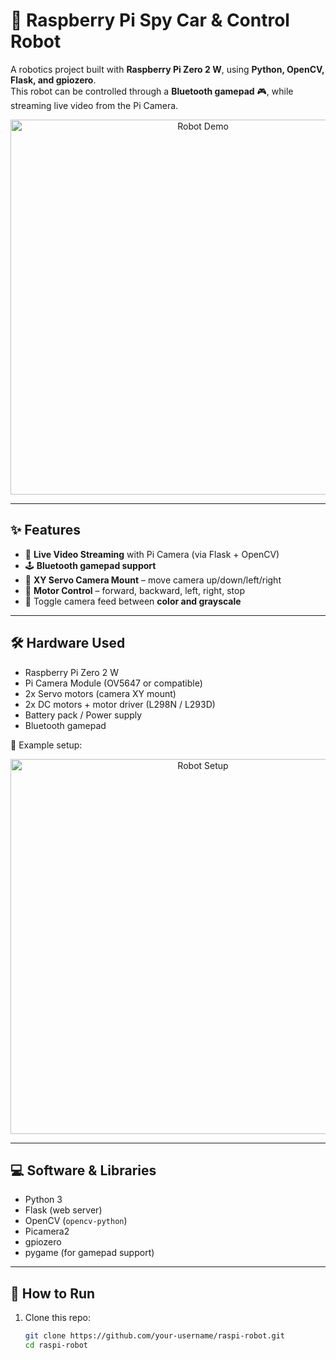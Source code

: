 # 🤖 Raspberry Pi Spy Car & Control Robot  

A robotics project built with **Raspberry Pi Zero 2 W**, using **Python, OpenCV, Flask, and gpiozero**.  
This robot can be controlled through a **Bluetooth gamepad** 🎮, while streaming live video from the Pi Camera.  

<p align="center">
  <img src="assets/demo.png" alt="Robot Demo" width="600"/>
</p>  

---

## ✨ Features  

- 🎥 **Live Video Streaming** with Pi Camera (via Flask + OpenCV)  
- 🕹️ **Bluetooth gamepad support**  
- 🔄 **XY Servo Camera Mount** – move camera up/down/left/right  
- 🚗 **Motor Control** – forward, backward, left, right, stop  
- 🎨 Toggle camera feed between **color and grayscale**  

---

## 🛠️ Hardware Used  

- Raspberry Pi Zero 2 W  
- Pi Camera Module (OV5647 or compatible)  
- 2x Servo motors (camera XY mount)  
- 2x DC motors + motor driver (L298N / L293D)  
- Battery pack / Power supply  
- Bluetooth gamepad  

📸 Example setup:  

<p align="center">
  <img src="assets/robot.jpg" alt="Robot Setup" width="600"/>
</p>  

---

## 💻 Software & Libraries  

- Python 3  
- Flask (web server)  
- OpenCV (`opencv-python`)  
- Picamera2  
- gpiozero  
- pygame (for gamepad support)  

---

## 🚀 How to Run  

1. Clone this repo:  
   ```bash
   git clone https://github.com/your-username/raspi-robot.git
   cd raspi-robot
